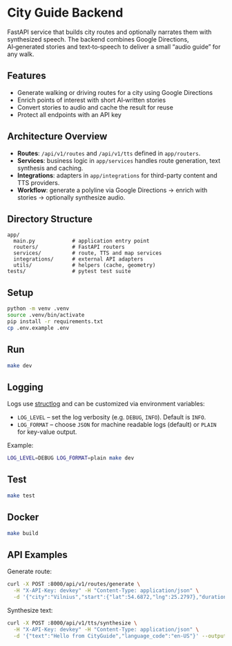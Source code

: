 # City Guide Backend

FastAPI service that builds city routes and optionally narrates them with synthesized speech. The backend combines Google
Directions, AI‑generated stories and text‑to‑speech to deliver a small “audio guide” for any walk.

## Features

- Generate walking or driving routes for a city using Google Directions
- Enrich points of interest with short AI‑written stories
- Convert stories to audio and cache the result for reuse
- Protect all endpoints with an API key

## Architecture Overview

- **Routes**: `/api/v1/routes` and `/api/v1/tts` defined in `app/routers`.
- **Services**: business logic in `app/services` handles route generation, text synthesis and caching.
- **Integrations**: adapters in `app/integrations` for third-party content and TTS providers.
- **Workflow**: generate a polyline via Google Directions → enrich with stories → optionally synthesize audio.

## Directory Structure

```
app/
  main.py            # application entry point
  routers/           # FastAPI routers
  services/          # route, TTS and map services
  integrations/      # external API adapters
  utils/             # helpers (cache, geometry)
tests/               # pytest test suite
```

## Setup

```bash
python -m venv .venv
source .venv/bin/activate
pip install -r requirements.txt
cp .env.example .env
```

## Run

```bash
make dev
```

## Logging

Logs use [structlog](https://www.structlog.org/) and can be customized via environment variables:

- `LOG_LEVEL` – set the log verbosity (e.g. `DEBUG`, `INFO`). Default is `INFO`.
- `LOG_FORMAT` – choose `JSON` for machine readable logs (default) or `PLAIN` for key-value output.

Example:

```bash
LOG_LEVEL=DEBUG LOG_FORMAT=plain make dev
```

## Test

```bash
make test
```

## Docker

```bash
make build
```

## API Examples

Generate route:

```bash
curl -X POST :8000/api/v1/routes/generate \
  -H "X-API-Key: devkey" -H "Content-Type: application/json" \
  -d '{"city":"Vilnius","start":{"lat":54.6872,"lng":25.2797},"duration_min":120,"transport_mode":"foot","interest_tags":["history"],"language":"en","need_audio":true}'
```

Synthesize text:

```bash
curl -X POST :8000/api/v1/tts/synthesize \
  -H "X-API-Key: devkey" -H "Content-Type: application/json" \
  -d '{"text":"Hello from CityGuide","language_code":"en-US"}' --output out.mp3
```

